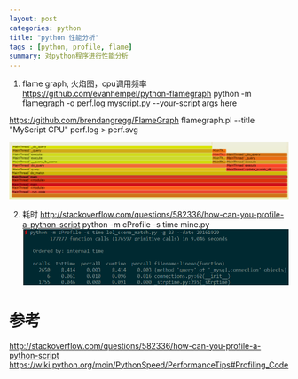 ```yaml
---
layout: post
categories: python
title: "python 性能分析"
tags : [python, profile, flame]
summary: 对python程序进行性能分析
---
```


1. flame graph, 火焰图，cpu调用频率
https://github.com/evanhempel/python-flamegraph
python -m flamegraph -o perf.log myscript.py --your-script args here

https://github.com/brendangregg/FlameGraph
flamegraph.pl --title "MyScript CPU" perf.log > perf.svg

![file](/assets/img/python-profile/flame.png)

2. 耗时
http://stackoverflow.com/questions/582336/how-can-you-profile-a-python-script
python -m cProfile -s time mine.py <args>
![file](/assets/img/python-profile/profile.png)

# 参考
http://stackoverflow.com/questions/582336/how-can-you-profile-a-python-script
https://wiki.python.org/moin/PythonSpeed/PerformanceTips#Profiling_Code